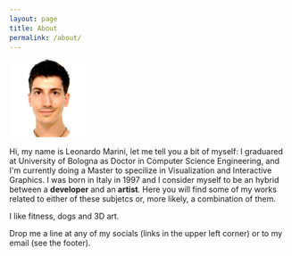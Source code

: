 ```yaml
---
layout: page
title: About
permalink: /about/
---
```


<img src="/assets/images/fototessera2019.jpg" />

Hi, my name is Leonardo Marini, let me tell you a bit of myself:
I graduared at University of Bologna as Doctor in Computer Science Engineering, and I'm currently doing a Master to specilize in Visualization and Interactive Graphics.
I was born in Italy in 1997 and I consider myself to be an hybrid between a **developer** and an **artist**.
Here you will find some of my works related to either of these subjetcs or, more likely, a combination of them.

I like fitness, dogs and 3D art.

Drop me a line at any of my socials (links in the upper left corner) or to my email (see the footer).

